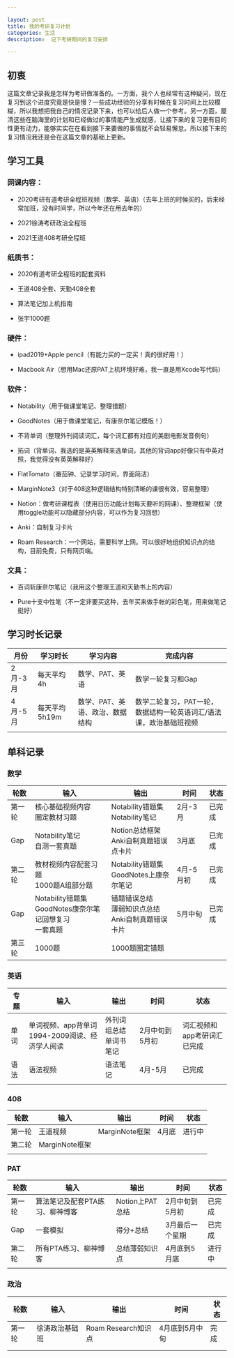 ```yaml
---

layout: post
title: 我的考研复习计划
categories: 生活
description:  记下考研期间的复习安排

---
```


## 初衷

这篇文章记录我是怎样为考研做准备的。一方面，我个人也经常有这种疑问，现在复习到这个进度究竟是快是慢？一些成功经验的分享有时候在复习时间上比较模糊，所以我想把我自己的情况记录下来，也可以给后人做一个参考。另一方面，厘清这些在脑海里的计划和已经做过的事情能产生成就感，让接下来的复习更有目的性更有动力，能够实实在在看到接下来要做的事情就不会轻易懈怠。所以接下来的复习情况我还是会在这篇文章的基础上更新。

## 学习工具

### 网课内容：

- 2020考研有道考研全程班视频（数学、英语）（去年上班的时候买的，后来经常加班，没有时间学，所以今年还在用去年的）

- 2021徐涛考研政治全程班

- 2021王道408考研全程班

### 纸质书：

- 2020有道考研全程班的配套资料

- 王道408全套、天勤408全套


- 算法笔记加上机指南


- 张宇1000题


### 硬件：

- ipad2019+Apple pencil（有能力买的一定买！真的很好用！）


- Macbook Air（想用Mac还原PAT上机环境好难，我一直是用Xcode写代码）


### 软件：

- Notability（用于做课堂笔记、整理错题）


- GoodNotes（用于做课堂笔记，有康奈尔笔记模版！）


- 不背单词（整理外刊阅读词汇，每个词汇都有对应的美剧电影发音例句）


- 拓词（背单词、我选的是英英解释来选单词，其他的背词app好像只有中英对照，我觉得没有英英解释好）


- FlatTomato（番茄钟、记录学习时间，界面简洁）


- MarginNote3（对于408这种逻辑结构特别清晰的课很有效，容易整理）


- Notion：做考研课程表（使用日历功能计划每天要听的网课）、整理框架（使用toggle功能可以隐藏部分内容，可以作为复习回想）


- Anki：自制复习卡片
- Roam Research：一个网站，需要科学上网。可以很好地组织知识点的结构，目前免费，只有网页端。


### 文具：

- 百词斩康奈尔笔记（我用这个整理王道和天勤书上的内容）


- Pure十支中性笔（不一定非要买这种，去年买来做手帐的彩色笔，用来做笔记挺好）


## 学习时长记录

| 月份    | 学习时长 | 学习内容        | 完成内容          |
| ------- | -------- | --------------- | ----------------- |
| 2月-3月 | 每天平均4h | 数学、PAT、英语   | 数学一轮复习和Gap   |
| 4月-5月 | 每天平均5h19m | 数学、PAT、英语、政治、数据结构 | 数学二轮复习，PAT一轮，数据结构一轮英语词汇/语法课，政治基础班视频 |
|         |          |                 |                   |

## 单科记录

### 数学

| 轮数   | 输入                                                         | 输出                                                       | 时间      | 状态   |
| ------ | ------------------------------------------------------------ | ---------------------------------------------------------- | --------- | ------ |
| 第一轮 | 核心基础视频内容<br />圈定教材习题                           | Notability错题集<br />Notability笔记                       | 2月-3月   | 已完成 |
| Gap    | Notability笔记<br />自测一套真题                             | Notion总结框架<br />Anki自制真题错误点卡片                 | 3月底     | 已完成 |
| 第二轮 | 教材视频内容配套习题<br />1000题A组部分题                    | Notability错题集<br />GoodNotes上康奈尔笔记                | 4月-5月初 | 已完成 |
| Gap    | Notability错题集<br />GoodNotes康奈尔笔记回想复习<br />一套真题 | 错题错误总结<br />薄弱知识点总结<br />Anki自制真题错误卡片 | 5月中旬   | 已完成 |
| 第三轮 | 1000题                                                       | 1000题圈定错题                                             |           |        |

### 英语

| 专题 | 输入                                                 | 输出                         | 时间           | 状态                              |
| ---- | ---------------------------------------------------- | ---------------------------- | -------------- | --------------------------------- |
| 单词 | 单词视频、app背单词<br />1994-2009阅读、经济学人阅读 | 外刊词组总结<br />单词书笔记 | 2月中旬到5月初 | 词汇视频和<br />app考研词汇已完成 |
| 语法 | 语法视频                                             | 语法笔记                     | 4月-5月        | 已完成                            |
|      |                                                      |                              |                |                                   |

### 408

| 轮数   | 输入           | 输出           | 时间  | 状态   |
| ------ | -------------- | -------------- | ----- | ------ |
| 第一轮 | 王道视频       | MarginNote框架 | 4月底 | 进行中 |
| 第二轮 | MarginNote框架 |                |       |        |
|        |                |                |       |        |

### PAT

| 轮数   | 输入                            | 输出            | 时间            | 状态   |
| ------ | ------------------------------- | --------------- | --------------- | ------ |
| 第一轮 | 算法笔记及配套PTA练习、柳神博客 | Notion上PAT总结 | 2月中旬到5月初  | 已完成 |
| Gap    | 一套模拟                        | 得分+总结       | 3月最后一个星期 | 已完成 |
| 第二轮 | 所有PTA练习、柳神博客           | 总结薄弱知识点  | 4月底到5月底    | 进行中 |
|        |                                 |                 |                 |        |

### 政治

| 轮数   | 输入           | 输出                | 时间           | 状态 |
| ------ | -------------- | ------------------- | -------------- | ---- |
| 第一轮 | 徐涛政治基础班 | Roam Research知识点 | 4月底到5月中旬 | 完成 |
|        |                |                     |                |      |
|        |                |                     |                |      |

